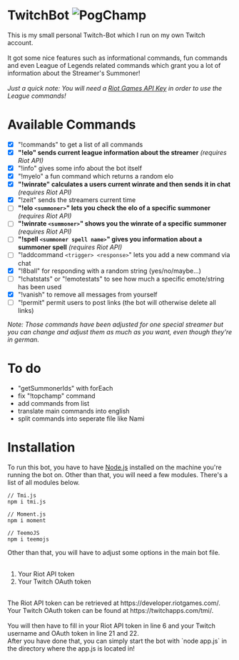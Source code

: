 # TwitchBot ![PogChamp](https://i.imgur.com/2AEkqhC.gif)
This is my small personal Twitch-Bot which I run on my own Twitch account.</br>
</br>
It got some nice features such as informational commands, fun commands and even League of Legends related commands which grant you a lot of information about the Streamer's Summoner!</br>
</br>
*Just a quick note: You will need a [Riot Games API Key](https://developer.riotgames.com) in order to use the League commands!*

# Available Commands

- [X] "!commands" to get a list of all commands
- [X] **"!elo" sends current league information about the streamer** *(requires Riot API)*
- [X] "!info" gives some info about the bot itself
- [X] "!myelo" a fun command which returns a random elo
- [X] **"!winrate" calculates a users current winrate and then sends it in chat** *(requires Riot API)*
- [X] "!zeit" sends the streamers current time
- [ ] **"!elo `<summoner>`" lets you check the elo of a specific summoner** *(requires Riot API)*
- [ ] **"!winrate `<summoner>`" shows you the winrate of a specific summoner** *(requires Riot API)*
- [ ] **"!spell `<summoner spell name>`" gives you information about a summoner spell** *(requires Riot API)*
- [ ] "!addcommand `<trigger> <response>`" lets you add a new command via chat
- [X] "!8ball" for responding with a random string (yes/no/maybe...)
- [ ] "!chatstats" or "!emotestats" to see how much a specific emote/string has been used
- [X] "!vanish" to remove all messages from yourself
- [ ] "!permit" permit users to post links (the bot will otherwise delete all links)

*Note: Those commands have been adjusted for one special streamer but you can change and adjust them as much as you want, even though they're in german.*

# To do

- "getSummonerIds" with forEach
- fix "!topchamp" command
- add commands from list
- translate main commands into english
- split commands into seperate file like Nami

# Installation

To run this bot, you have to have [Node.js](https://nodejs.org/en/) installed on the machine you're running the bot on. Other than that, you will need a few modules. There's a list of all modules below.

```
// Tmi.js
npm i tmi.js

// Moment.js
npm i moment

// TeemoJS
npm i teemojs
```

Other than that, you will have to adjust some options in the main bot file. </br>
</br>
1. Your Riot API token
2. Your Twitch OAuth token
</br>
The Riot API token can be retrieved at https://developer.riotgames.com/.</br>
Your Twitch OAuth token can be found at https://twitchapps.com/tmi/.</br>
</br>
You will then have to fill in your Riot API token in line 6 and your Twitch username and OAuth token in line 21 and 22.
</br>
After you have done that, you can simply start the bot with `node app.js` in the directory where the app.js is located in!
